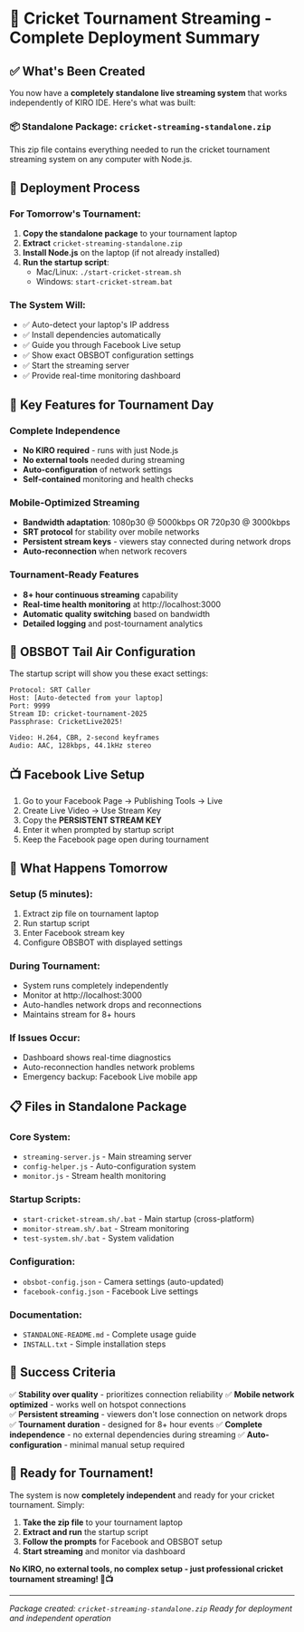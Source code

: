 # 🏏 Cricket Tournament Streaming - Complete Deployment Summary

## ✅ What's Been Created

You now have a **completely standalone live streaming system** that works independently of KIRO IDE. Here's what was built:

### 📦 Standalone Package: `cricket-streaming-standalone.zip`

This zip file contains everything needed to run the cricket tournament streaming system on any computer with Node.js.

## 🚀 Deployment Process

### For Tomorrow's Tournament:

1. **Copy the standalone package** to your tournament laptop
2. **Extract** `cricket-streaming-standalone.zip`
3. **Install Node.js** on the laptop (if not already installed)
4. **Run the startup script**:
   - Mac/Linux: `./start-cricket-stream.sh`
   - Windows: `start-cricket-stream.bat`

### The System Will:
- ✅ Auto-detect your laptop's IP address
- ✅ Install dependencies automatically
- ✅ Guide you through Facebook Live setup
- ✅ Show exact OBSBOT configuration settings
- ✅ Start the streaming server
- ✅ Provide real-time monitoring dashboard

## 🎯 Key Features for Tournament Day

### Complete Independence
- **No KIRO required** - runs with just Node.js
- **No external tools** needed during streaming
- **Auto-configuration** of network settings
- **Self-contained** monitoring and health checks

### Mobile-Optimized Streaming
- **Bandwidth adaptation**: 1080p30 @ 5000kbps OR 720p30 @ 3000kbps
- **SRT protocol** for stability over mobile networks
- **Persistent stream keys** - viewers stay connected during network drops
- **Auto-reconnection** when network recovers

### Tournament-Ready Features
- **8+ hour continuous streaming** capability
- **Real-time health monitoring** at http://localhost:3000
- **Automatic quality switching** based on bandwidth
- **Detailed logging** and post-tournament analytics

## 📱 OBSBOT Tail Air Configuration

The startup script will show you these exact settings:

```
Protocol: SRT Caller
Host: [Auto-detected from your laptop]
Port: 9999
Stream ID: cricket-tournament-2025
Passphrase: CricketLive2025!

Video: H.264, CBR, 2-second keyframes
Audio: AAC, 128kbps, 44.1kHz stereo
```

## 📺 Facebook Live Setup

1. Go to your Facebook Page → Publishing Tools → Live
2. Create Live Video → Use Stream Key
3. Copy the **PERSISTENT STREAM KEY**
4. Enter it when prompted by startup script
5. Keep the Facebook page open during tournament

## 🔧 What Happens Tomorrow

### Setup (5 minutes):
1. Extract zip file on tournament laptop
2. Run startup script
3. Enter Facebook stream key
4. Configure OBSBOT with displayed settings

### During Tournament:
- System runs completely independently
- Monitor at http://localhost:3000
- Auto-handles network drops and reconnections
- Maintains stream for 8+ hours

### If Issues Occur:
- Dashboard shows real-time diagnostics
- Auto-reconnection handles network problems
- Emergency backup: Facebook Live mobile app

## 📋 Files in Standalone Package

### Core System:
- `streaming-server.js` - Main streaming server
- `config-helper.js` - Auto-configuration system
- `monitor.js` - Stream health monitoring

### Startup Scripts:
- `start-cricket-stream.sh/.bat` - Main startup (cross-platform)
- `monitor-stream.sh/.bat` - Stream monitoring
- `test-system.sh/.bat` - System validation

### Configuration:
- `obsbot-config.json` - Camera settings (auto-updated)
- `facebook-config.json` - Facebook Live settings

### Documentation:
- `STANDALONE-README.md` - Complete usage guide
- `INSTALL.txt` - Simple installation steps

## 🎯 Success Criteria

✅ **Stability over quality** - prioritizes connection reliability
✅ **Mobile network optimized** - works well on hotspot connections  
✅ **Persistent streaming** - viewers don't lose connection on network drops
✅ **Tournament duration** - designed for 8+ hour events
✅ **Complete independence** - no external dependencies during streaming
✅ **Auto-configuration** - minimal manual setup required

## 🏏 Ready for Tournament!

The system is now **completely independent** and ready for your cricket tournament. Simply:

1. **Take the zip file** to your tournament laptop
2. **Extract and run** the startup script
3. **Follow the prompts** for Facebook and OBSBOT setup
4. **Start streaming** and monitor via dashboard

**No KIRO, no external tools, no complex setup - just professional cricket tournament streaming! 🏏📺**

---

*Package created: `cricket-streaming-standalone.zip`*
*Ready for deployment and independent operation*